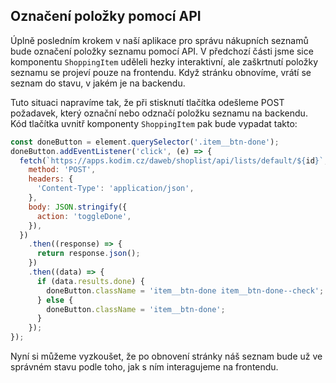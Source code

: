 ## Označení položky pomocí API

Úplně posledním krokem v naší aplikace pro správu nákupních seznamů bude označení položky seznamu pomocí API. V předchozí části jsme sice komponentu `ShoppingItem` uděleli hezky interaktivní, ale zaškrtnutí položky seznamu se projeví pouze na frontendu. Když stránku obnovíme, vrátí se seznam do stavu, v jakém je na backendu.

Tuto situaci napravíme tak, že při stisknutí tlačítka odešleme POST požadavek, který označní nebo odznačí položku seznamu na backendu. Kód tlačítka uvnitř komponenty `ShoppingItem` pak bude vypadat takto:

```js
const doneButton = element.querySelector('.item__btn-done');
doneButton.addEventListener('click', (e) => {
  fetch(`https://apps.kodim.cz/daweb/shoplist/api/lists/default/${id}`, {
    method: 'POST',
    headers: {
      'Content-Type': 'application/json',
    },
    body: JSON.stringify({
      action: 'toggleDone',
    }),
  })
    .then((response) => {
      return response.json();
    })
    .then((data) => {
      if (data.results.done) {
        doneButton.className = 'item__btn-done item__btn-done--check';
      } else {
        doneButton.className = 'item__btn-done';
      }
    });
});
```

Nyní si můžeme vyzkoušet, že po obnovení stránky náš seznam bude už ve správném stavu podle toho, jak s ním interagujeme na frontendu.
